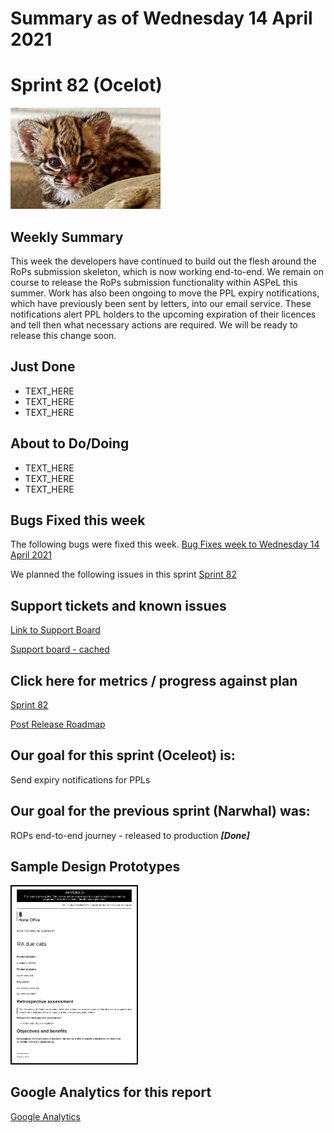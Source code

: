 # Summary as of Wednesday 14 April 2021 

# Sprint 82 (Ocelot)

![Ocelot](graphs/babyOcelot.jpg)

## Weekly Summary 
This week the developers have continued to build out the flesh around the RoPs submission skeleton, which is now working end-to-end. We remain on course to release the RoPs submission functionality within ASPeL this summer.
Work has also been ongoing to move the PPL expiry notifications, which have previously been sent by letters, into our email service. These notifications alert PPL holders to the upcoming expiration of their licences and tell then what necessary actions are required. We will be ready to release this change soon. 

## Just Done
* TEXT_HERE
* TEXT_HERE
* TEXT_HERE

## About to Do/Doing
* TEXT_HERE
* TEXT_HERE
* TEXT_HERE

## Bugs Fixed this week
The following bugs were fixed this week.
[Bug Fixes week to Wednesday 14 April 2021](graphs/bugs14042021.png)

We planned the following issues in this sprint 
[Sprint 82](graphs/sprint14042021.png)

## Support tickets and known issues
[Link to Support Board](https://collaboration.homeoffice.gov.uk/jira/secure/RapidBoard.jspa?rapidView=1717&selectedIssue=ASSB-253)

[Support board - cached](graphs/supportBoard14042021.png)

## Click here for metrics / progress against plan
[Sprint 82](graphs/progress14042021.png)

[Post Release Roadmap](graphs/roadmap14042021.png)


## Our goal for this sprint (Oceleot) is:
Send expiry notifications for PPLs

## Our goal for the previous sprint (Narwhal) was:
ROPs end-to-end journey - released to production ***[Done]***

## Sample Design Prototypes
<a href="graphs/proto1_14042021.png"><img src="graphs/proto1_14042021.png" alt="HTML5 Icon" width="200" style="border:2px solid black"></a>
<br>


## Google Analytics for this report
[Google Analytics](graphs/GA14042021.png)

